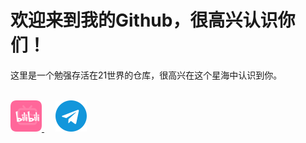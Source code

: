 <h1>欢迎来到我的Github，很高兴认识你们！</h1>
<span>这里是一个勉强存活在21世界的仓库，很高兴在这个星海中认识到你。</span><br><br>
<p>
<a href="https://space.bilibili.com/396557587">
<img src="image/bilibili.png" alt="Sun_Cosmos" width="50" height="50">
</a>&emsp;
<a href="https://t.me/SunCosmos">
<img src="image/telegram.png" alt="Sun_Cosmos" width="50" height="50">
</a>
</p>

